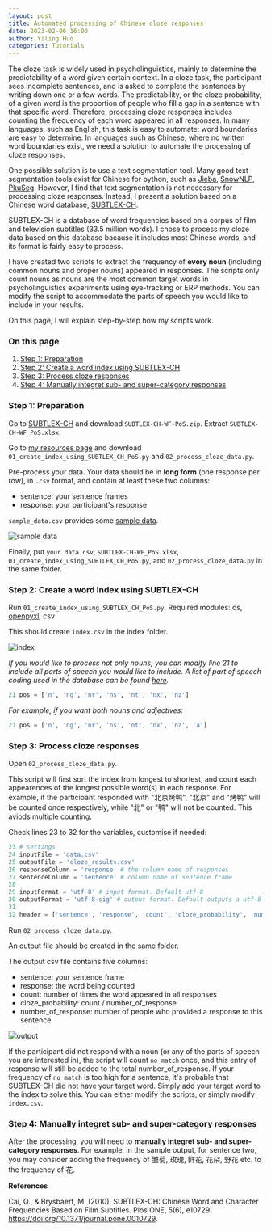 ```yaml
---
layout: post
title: Automated processing of Chinese cloze responses
date: 2023-02-06 16:00
author: Yiling Huo
categories: Tutorials
---
```


<p>The cloze task is widely used in psycholinguistics, mainly to determine the predictability of a word given certain context. In a cloze task, the participant sees incomplete sentences, and is asked to complete the sentences by writing down one or a few words. The predictability, or the cloze probability, of a given word is the proportion of people who fill a gap in a sentence with that specific word. Therefore, processing cloze responses includes counting the frequency of each word appeared in all responses. In many languages, such as English, this task is easy to automate: word boundaries are easy to determine. In languages such as Chinese, where no written word boundaries exist, we need a solution to automate the processing of cloze responses. </p>

One possible solution is to use a text segmentation tool. Many good text segmentation tools exist for Chinese for python, such as [Jieba](https://github.com/fxsjy/jieba), [SnowNLP](https://github.com/isnowfy/snownlp), [PkuSeg](https://github.com/lancopku/pkuseg-python). However, I find that text segmentation is not necessary for processing cloze responses. Instead, I present a solution based on a Chinese word database, [SUBTLEX-CH](https://www.ugent.be/pp/experimentele-psychologie/en/research/documents/subtlexch).

SUBTLEX-CH is a database of word frequencies based on a corpus of film and television subtitles (33.5 million words). I chose to process my cloze data based on this database bacause it includes most Chinese words, and its format is fairly easy to process. 

I have created two scripts to extract the frequency of **every noun** (including common nouns and proper nouns) appeared in responses. The scripts only count nouns as nouns are the most common target words in psycholinguistics experiments using eye-tracking or ERP methods. You can modify the script to accommodate the parts of speech you would like to include in your results.

On this page, I will explain step-by-step how my scripts work.

### On this page
1. [Step 1: Preparation](#step1)
2. [Step 2: Create a word index using SUBTLEX-CH](#step2)
3. [Step 3: Process cloze responses](#step3)
4. [Step 4: Manually integret sub- and super-category responses](#step4)

### **Step 1: Preparation** <a name="step1"></a>

Go to [SUBTLEX-CH](https://www.ugent.be/pp/experimentele-psychologie/en/research/documents/subtlexch) and download `SUBTLEX-CH-WF-PoS.zip`. Extract `SUBTLEX-CH-WF_PoS.xlsx`.

Go to [my resources page](https://github.com/Yiling-Huo/resources_huo/tree/main/Python_scripts/Automated_processing_of_Chinese_cloze_responses) and download `01_create_index_using_SUBTLEX_CH_PoS.py` and `02_process_cloze_data.py`. 

Pre-process your data. Your data should be in **long form** (one response per row), in `.csv` format, and contain at least these two columns:

- sentence: your sentence frames
- response: your participant's response

`sample_data.csv` provides some [sample data](https://github.com/Yiling-Huo/resources_huo/blob/main/Python_scripts/Automated_processing_of_Chinese_cloze_responses/sample_data.csv).

![sample data](/images/cloze_tutorial/exdata.png)

Finally, put `your data.csv`, `SUBTLEX-CH-WF_PoS.xlsx`, `01_create_index_using_SUBTLEX_CH_PoS.py`, and `02_process_cloze_data.py` in the same folder. 

### **Step 2: Create a word index using SUBTLEX-CH** <a name="step2"></a>

Run `01_create_index_using_SUBTLEX_CH_PoS.py`. Required modules: os, [openpyxl](https://pypi.org/project/openpyxl/), csv

This should create `index.csv` in the index folder. 

![index](/images/cloze_tutorial/index.png)

*If you would like to process not only nouns, you can modify line 21 to include all parts of speech you would like to include. A list of part of speech coding used in the database can be found [here](https://www.ugent.be/pp/experimentele-psychologie/en/research/documents/subtlexch/labels.doc).*

```python
21 pos = ['n', 'ng', 'nr', 'ns', 'nt', 'nx', 'nz']
```

*For example, if you want both nouns and adjectives:*

```python
21 pos = ['n', 'ng', 'nr', 'ns', 'nt', 'nx', 'nz', 'a']
```

### **Step 3: Process cloze responses** <a name="step3"></a>

Open `02_process_cloze_data.py`. 

This script will first sort the index from longest to shortest, and count each appearences of the longest possible word(s) in each response. For example, if the participant responded with "北京烤鸭", "北京" and "烤鸭" will be counted once respectively, while "北" or "鸭" will not be counted. This aviods multiple counting. 

Check lines 23 to 32 for the variables, customise if needed:

```python
23 # settings
24 inputFile = 'data.csv'
25 outputFile = 'cloze_results.csv'
26 responseColumn = 'response' # the column name of responses
27 sentenceColumn = 'sentence' # column name of sentence frame
28
29 inputFormat = 'utf-8' # input format. Default utf-8
30 outputFormat = 'utf-8-sig' # output format. Default outputs a utf-8 csv file with BOM to read easily in MS Excel
31 
32 header = ['sentence', 'response', 'count', 'cloze_probability', 'number_of_response'] # header of the output file
```

Run `02_process_cloze_data.py`. 

An output file should be created in the same folder. 

The output csv file contains five columns:

- sentence: your sentence frame
- response: the word being counted
- count: number of times the word appeared in all responses
- cloze_probability: count / number_of_response
- number_of_response: number of people who provided a response to this sentence

![output](/images/cloze_tutorial/output.png)

If the participant did not respond with a noun (or any of the parts of speech you are interested in), the script will count `no_match` once, and this entry of response will still be added to the total number_of_response. If your frequency of `no_match` is too high for a sentence, it's probable that SUBTLEX-CH did not have your target word. Simply add your target word to the index to solve this. You can either modify the scripts, or simply modify `index.csv`.

### **Step 4: Manually integret sub- and super-category responses** <a name="step4"></a>

After the processing, you will need to **manually integret sub- and super-category responses**. For example, in the sample output, for sentence two, you may consider adding the frequency of 雏菊, 玫瑰, 鲜花, 花朵, 野花 etc. to the frequency of 花. 

**References**

Cai, Q., & Brysbaert, M. (2010). SUBTLEX-CH: Chinese Word and Character Frequencies Based on Film Subtitles. Plos ONE, 5(6), e10729. https://doi.org/10.1371/journal.pone.0010729.
